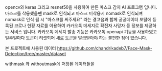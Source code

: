 opencv와 keras 그리고 resnet50을 사용하여 만든 마스크 감지 AI 프로그램 입니다.
마스크를 착용했을땐 mask로 인식되고 마스크 미착용시 nomask로 인식되며
nomask로 인식 될 시 "마스크를 써주세요" 라는 경고음과 함께 공공데이터 포털에 등록된 코로나 현황 자료를 이용하여 카카오톡 메세지로 확진자
사망자 등 정보를 제공하는 서비스 입니다.
카카오톡 메세지 발송 기능은 카카오톡 openapi 기능을 사용하였고 일주일마다 토큰이 리셋되어 새로 토큰을 발급받아야 하는 불편한 점이
있습니다.


본 프로젝트에 사용된 데이터
https://github.com/chandrikadeb7/Face-Mask-Detection/tree/master/dataset

withmask 와 withoutmask에 저장된 데이터들을 
